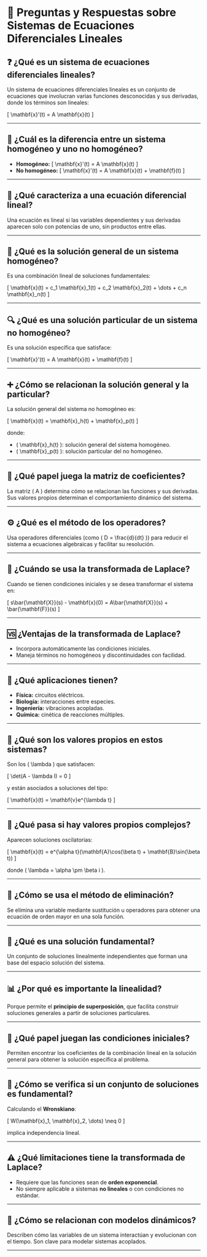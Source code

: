 # 📘 Preguntas y Respuestas sobre Sistemas de Ecuaciones Diferenciales Lineales

## ❓ ¿Qué es un sistema de ecuaciones diferenciales lineales?
Un sistema de ecuaciones diferenciales lineales es un conjunto de ecuaciones que involucran varias funciones desconocidas y sus derivadas, donde los términos son lineales:

\[
\mathbf{x}'(t) = A \mathbf{x}(t)
\]

---

## 🔄 ¿Cuál es la diferencia entre un sistema homogéneo y uno no homogéneo?
- **Homogéneo:** 
  \[
  \mathbf{x}'(t) = A \mathbf{x}(t)
  \]
- **No homogéneo:** 
  \[
  \mathbf{x}'(t) = A \mathbf{x}(t) + \mathbf{f}(t)
  \]

---

## 🧮 ¿Qué caracteriza a una ecuación diferencial lineal?
Una ecuación es lineal si las variables dependientes y sus derivadas aparecen solo con potencias de uno, sin productos entre ellas.

---

## 📐 ¿Qué es la solución general de un sistema homogéneo?
Es una combinación lineal de soluciones fundamentales:

\[
\mathbf{x}(t) = c_1 \mathbf{x}_1(t) + c_2 \mathbf{x}_2(t) + \dots + c_n \mathbf{x}_n(t)
\]

---

## 🔍 ¿Qué es una solución particular de un sistema no homogéneo?
Es una solución específica que satisface:

\[
\mathbf{x}'(t) = A \mathbf{x}(t) + \mathbf{f}(t)
\]

---

## ➕ ¿Cómo se relacionan la solución general y la particular?
La solución general del sistema no homogéneo es:

\[
\mathbf{x}(t) = \mathbf{x}_h(t) + \mathbf{x}_p(t)
\]

donde:
- \( \mathbf{x}_h(t) \): solución general del sistema homogéneo.
- \( \mathbf{x}_p(t) \): solución particular del no homogéneo.

---

## 🧩 ¿Qué papel juega la matriz de coeficientes?
La matriz \( A \) determina cómo se relacionan las funciones y sus derivadas. Sus valores propios determinan el comportamiento dinámico del sistema.

---

## ⚙️ ¿Qué es el método de los operadores?
Usa operadores diferenciales (como \( D = \frac{d}{dt} \)) para reducir el sistema a ecuaciones algebraicas y facilitar su resolución.

---

## 🔄 ¿Cuándo se usa la transformada de Laplace?
Cuando se tienen condiciones iniciales y se desea transformar el sistema en:

\[
s\bar{\mathbf{X}}(s) - \mathbf{x}(0) = A\bar{\mathbf{X}}(s) + \bar{\mathbf{F}}(s)
\]

---

## 🆚 ¿Ventajas de la transformada de Laplace?
- Incorpora automáticamente las condiciones iniciales.
- Maneja términos no homogéneos y discontinuidades con facilidad.

---

## 🧪 ¿Qué aplicaciones tienen?
- **Física:** circuitos eléctricos.
- **Biología:** interacciones entre especies.
- **Ingeniería:** vibraciones acopladas.
- **Química:** cinética de reacciones múltiples.

---

## 🧠 ¿Qué son los valores propios en estos sistemas?
Son los \( \lambda \) que satisfacen:

\[
\det(A - \lambda I) = 0
\]

y están asociados a soluciones del tipo:

\[
\mathbf{x}(t) = \mathbf{v}e^{\lambda t}
\]

---

## 🔁 ¿Qué pasa si hay valores propios complejos?
Aparecen soluciones oscilatorias:

\[
\mathbf{x}(t) = e^{\alpha t}(\mathbf{A}\cos(\beta t) + \mathbf{B}\sin(\beta t))
\]

donde \( \lambda = \alpha \pm \beta i \).

---

## 🧮 ¿Cómo se usa el método de eliminación?
Se elimina una variable mediante sustitución u operadores para obtener una ecuación de orden mayor en una sola función.

---

## 🧾 ¿Qué es una solución fundamental?
Un conjunto de soluciones linealmente independientes que forman una base del espacio solución del sistema.

---

## 📊 ¿Por qué es importante la linealidad?
Porque permite el **principio de superposición**, que facilita construir soluciones generales a partir de soluciones particulares.

---

## 📌 ¿Qué papel juegan las condiciones iniciales?
Permiten encontrar los coeficientes de la combinación lineal en la solución general para obtener la solución específica al problema.

---

## 📏 ¿Cómo se verifica si un conjunto de soluciones es fundamental?
Calculando el **Wronskiano**:

\[
W(\mathbf{x}_1, \mathbf{x}_2, \dots) \neq 0
\]

implica independencia lineal.

---

## ⚠️ ¿Qué limitaciones tiene la transformada de Laplace?
- Requiere que las funciones sean de **orden exponencial**.
- No siempre aplicable a sistemas **no lineales** o con condiciones no estándar.

---

## 🔁 ¿Cómo se relacionan con modelos dinámicos?
Describen cómo las variables de un sistema interactúan y evolucionan con el tiempo. Son clave para modelar sistemas acoplados.

---


